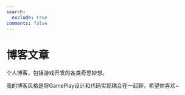 ```yaml
---
search:
  exclude: true
comments: false
---
```


# 博客文章

个人博客，包括游戏开发的各类奇思妙想。

我的博客风格是将GamePlay设计和代码实现耦合在一起聊，希望你喜欢~
